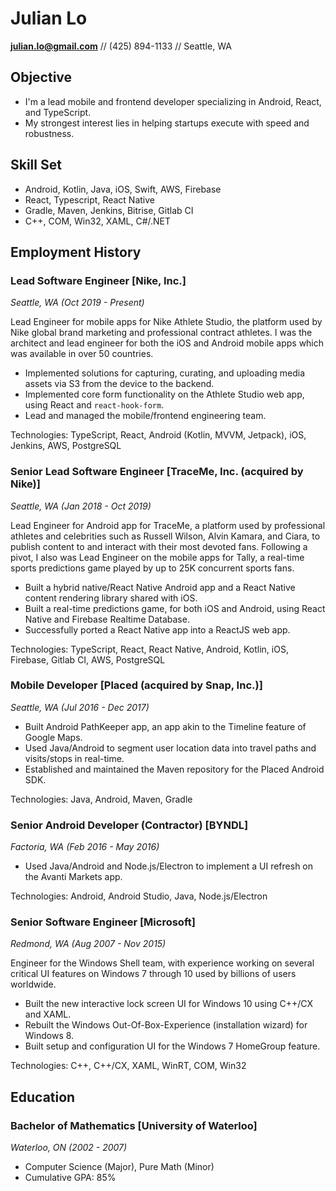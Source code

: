 # Julian Lo
**julian.lo@gmail.com** // (425) 894-1133 // Seattle, WA

## Objective

* I'm a lead mobile and frontend developer specializing in Android, React, and TypeScript.
* My strongest interest lies in helping startups execute with speed and robustness.

## Skill Set
* Android, Kotlin, Java, iOS, Swift, AWS, Firebase
* React, Typescript, React Native
* Gradle, Maven, Jenkins, Bitrise, Gitlab CI
* C++, COM, Win32, XAML, C#/.NET

## Employment History

### Lead Software Engineer [Nike, Inc.]
*Seattle, WA (Oct 2019 - Present)*

Lead Engineer for mobile apps for Nike Athlete Studio, the platform used by Nike global brand marketing and professional contract athletes. I was the architect and lead engineer for both the iOS and Android mobile apps which was available in over 50 countries.

- Implemented solutions for capturing, curating, and uploading media assets via S3 from the device to the backend.
- Implemented core form functionality on the Athlete Studio web app, using React and `react-hook-form`.
- Lead and managed the mobile/frontend engineering team.

Technologies: TypeScript, React, Android (Kotlin, MVVM, Jetpack), iOS, Jenkins, AWS, PostgreSQL

### Senior Lead Software Engineer [TraceMe, Inc. (acquired by Nike)]
*Seattle, WA (Jan 2018 - Oct 2019)*

Lead Engineer for Android app for TraceMe, a platform used by professional athletes and celebrities such as Russell Wilson, Alvin Kamara, and Ciara, to publish content to and interact with their most devoted fans. Following a pivot, I also was Lead Engineer on the mobile apps for Tally, a real-time sports predictions game played by up to 25K concurrent sports fans.

- Built a hybrid native/React Native Android app and a React Native content rendering library shared with iOS.
- Built a real-time predictions game, for both iOS and Android, using React Native and Firebase Realtime Database.
- Successfully ported a React Native app into a ReactJS web app.

Technologies: TypeScript, React, React Native, Android, Kotlin, iOS, Firebase, Gitlab CI, AWS, PostgreSQL

### Mobile Developer [Placed (acquired by Snap, Inc.)]
*Seattle, WA (Jul 2016 - Dec 2017)*

- Built Android PathKeeper app, an app akin to the Timeline feature of Google Maps.
- Used Java/Android to segment user location data into travel paths and visits/stops in real-time.
- Established and maintained the Maven repository for the Placed Android SDK.

Technologies: Java, Android, Maven, Gradle

### Senior Android Developer (Contractor) [BYNDL]
*Factoria, WA (Feb 2016 - May 2016)*

- Used Java/Android and Node.js/Electron to implement a UI refresh on the Avanti Markets app.

Technologies: Android, Android Studio, Java, Node.js/Electron

### Senior Software Engineer [Microsoft]
*Redmond, WA (Aug 2007 - Nov 2015)*

Engineer for the Windows Shell team, with experience working on several critical UI features on Windows 7 through 10 used by billions of users worldwide.

- Built the new interactive lock screen UI for Windows 10 using C++/CX and XAML. 
- Rebuilt the Windows Out-Of-Box-Experience (installation wizard) for Windows 8.
- Built setup and configuration UI for the Windows 7 HomeGroup feature.

Technologies: C++, C++/CX, XAML, WinRT, COM, Win32

## Education

### Bachelor of Mathematics [University of Waterloo]
*Waterloo, ON (2002 - 2007)*

- Computer Science (Major), Pure Math (Minor)
- Cumulative GPA: 85%